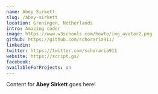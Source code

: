 ```yaml
---
name: Abey Sirkett
slug: /abey-sirkett
location: Groningen, Netherlands
intro: Amazing coder
image: https://www.w3schools.com/howto/img_avatar2.png
github: https://github.com/schoraria911/
linkedin: 
twitter: https://twitter.com/schoraria911
website: https://script.gs/
facebook: 
availableForProjects: on
---
```

Content for **Abey Sirkett** goes here!